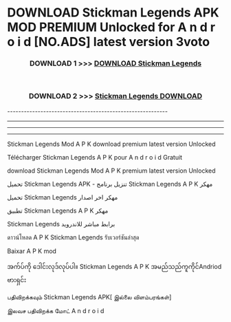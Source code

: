 # DOWNLOAD Stickman Legends  APK MOD PREMIUM Unlocked for A n d r o i d [NO.ADS] latest version 3voto 



<div align="center">

<h3>DOWNLOAD 1 >>> <a href="https://getmod2.web.app/?judul=Stickman Legends ">DOWNLOAD Stickman Legends </a></h3><br>

<h3>DOWNLOAD 2 >>> <a href="https://getmod2.web.app/?judul=Stickman Legends ">Stickman Legends  DOWNLOAD </a></h3>

</div>
----------------------------------------------------------

----------------------------------------------------------

----------------------------------------------------------

----------------------------------------------------------

Stickman Legends  Mod A P K download premium latest version Unlocked

Télécharger Stickman Legends  A P K pour A n d r o i d Gratuit

download Stickman Legends  Mod A P K premium latest version Unlocked

تحميل Stickman Legends  APK - تنزيل برنامج Stickman Legends  A P K مهكر

تحميل Stickman Legends  مهكر اخر اصدار

تطبيق Stickman Legends  A P K مهكر

Stickman Legends  برابط مباشر للاندرويد

ดาวน์โหลด A P K Stickman Legends  รับเวอร์ชันล่าสุด

Baixar A P K mod

အက်ပ်ကို ဒေါင်းလုဒ်လုပ်ပါ။ Stickman Legends  A P K အမည်သည်ကူကိုင်Andriod ဗားရှင်း

பதிவிறக்கவும் Stickman Legends  APK[ இல்லை விளம்பரங்கள்] 
 
இலவச பதிவிறக்க மோட் A n d r o i d



